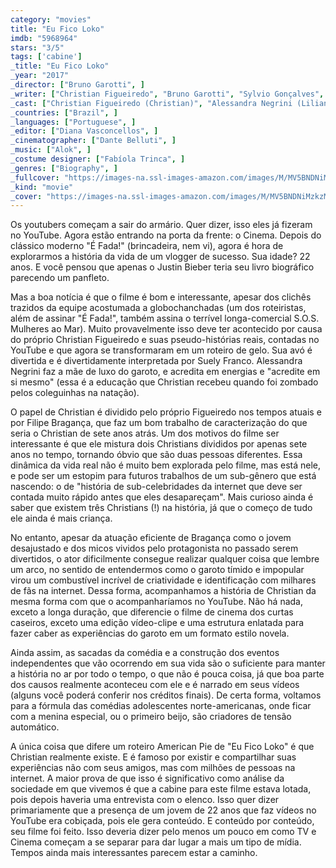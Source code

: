 ```yaml
---
category: "movies"
title: "Eu Fico Loko"
imdb: "5968964"
stars: "3/5"
tags: ['cabine']
_title: "Eu Fico Loko"
_year: "2017"
_director: ["Bruno Garotti", ]
_writer: ["Christian Figueiredo", "Bruno Garotti", "Sylvio Gonçalves", ]
_cast: ["Christian Figueiredo (Christian)", "Alessandra Negrini (Lilian Figueiredo)", "Filipe Bragança (Christian)", "Suely Franco (Tatiana Figueiredo)", "Marcello Airoldi (Wanderley de Caldas)", "José Victor Pires (Yan)", "Thomaz Costa (Rodrigo)", "Isabella Moreira (Alice)", "Giovanna Grigio (Gabriela Coelho)", ]
_countries: ["Brazil", ]
_languages: ["Portuguese", ]
_editor: ["Diana Vasconcellos", ]
_cinematographer: ["Dante Belluti", ]
_music: ["Alok", ]
_costume designer: ["Fabíola Trinca", ]
_genres: ["Biography", ]
_fullcover: "https://images-na.ssl-images-amazon.com/images/M/MV5BNDNiMzkzMWItNGUyNy00NjM1LWE0MWUtYTlmYTZiMjkwNDY1XkEyXkFqcGdeQXVyNTY2MTExNjE@.jpg"
_kind: "movie"
_cover: "https://images-na.ssl-images-amazon.com/images/M/MV5BNDNiMzkzMWItNGUyNy00NjM1LWE0MWUtYTlmYTZiMjkwNDY1XkEyXkFqcGdeQXVyNTY2MTExNjE@._V1._SX91_SY140_.jpg"
---
```

Os youtubers começam a sair do armário. Quer dizer, isso eles já fizeram no YouTube. Agora estão entrando na porta da frente: o Cinema. Depois do clássico moderno "É Fada!" (brincadeira, nem vi), agora é hora de explorarmos a história da vida de um vlogger de sucesso. Sua idade? 22 anos. E você pensou que apenas o Justin Bieber teria seu livro biográfico parecendo um panfleto.

Mas a boa notícia é que o filme é bom e interessante, apesar dos clichês trazidos da equipe acostumada a globochanchadas (um dos roteiristas, além de assinar "É Fada!", também assina o terrível longa-comercial S.O.S. Mulheres ao Mar). Muito provavelmente isso deve ter acontecido por causa do próprio Christian Figueiredo e suas pseudo-histórias reais, contadas no YouTube e que agora se transformaram em um roteiro de gelo. Sua avó é divertida e é divertidamente interpretada por Suely Franco. Alessandra Negrini faz a mãe de luxo do garoto, e acredita em energias e "acredite em si mesmo" (essa é a educação que Christian recebeu quando foi zombado pelos coleguinhas na natação).

O papel de Christian é dividido pelo próprio Figueiredo nos tempos atuais e por Filipe Bragança, que faz um bom trabalho de caracterização do que seria o Christian de sete anos atrás. Um dos motivos do filme ser interessante é que ele mistura dois Christians divididos por apenas sete anos no tempo, tornando óbvio que são duas pessoas diferentes. Essa dinâmica da vida real não é muito bem explorada pelo filme, mas está nele, e pode ser um estopim para futuros trabalhos de um sub-gênero que está nascendo: o de "história de sub-celebridades da internet que deve ser contada muito rápido antes que eles desapareçam". Mais curioso ainda é saber que existem três Christians (!) na história, já que o começo de tudo ele ainda é mais criança.

No entanto, apesar da atuação eficiente de Bragança como o jovem desajustado e dos micos vividos pelo protagonista no passado serem divertidos, o ator dificilmente consegue realizar qualquer coisa que lembre um arco, no sentido de entendermos como o garoto tímido e impopular virou um combustível incrível de criatividade e identificação com milhares de fãs na internet. Dessa forma, acompanhamos a história de Christian da mesma forma com que o acompanharíamos no YouTube. Não há nada, exceto a longa duração, que diferencie o filme de cinema dos curtas caseiros, exceto uma edição vídeo-clipe e uma estrutura enlatada para fazer caber as experiências do garoto em um formato estilo novela.

Ainda assim, as sacadas da comédia e a construção dos eventos independentes que vão ocorrendo em sua vida são o suficiente para manter a história no ar por todo o tempo, o que não é pouca coisa, já que boa parte dos causos realmente aconteceu com ele e é narrado em seus vídeos (alguns você poderá conferir nos créditos finais). De certa forma, voltamos para a fórmula das comédias adolescentes norte-americanas, onde ficar com a menina especial, ou o primeiro beijo, são criadores de tensão automático.

A única coisa que difere um roteiro American Pie de "Eu Fico Loko" é que Christian realmente existe. E é famoso por existir e compartilhar suas experiências não com seus amigos, mas com milhões de pessoas na internet. A maior prova de que isso é significativo como análise da sociedade em que vivemos é que a cabine para este filme estava lotada, pois depois haveria uma entrevista com o elenco. Isso quer dizer primariamente que a presença de um jovem de 22 anos que faz vídeos no YouTube era cobiçada, pois ele gera conteúdo. E conteúdo por conteúdo, seu filme foi feito. Isso deveria dizer pelo menos um pouco em como TV e Cinema começam a se separar para dar lugar a mais um tipo de mídia. Tempos ainda mais interessantes parecem estar a caminho.
